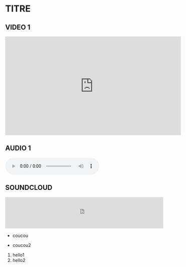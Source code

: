 # TITRE

## VIDEO 1

<iframe width="560" height="315" src="https://www.youtube.com/embed/htjtwcjVlNw" frameborder="0" allow="accelerometer; autoplay; encrypted-media; gyroscope; picture-in-picture" allowfullscreen></iframe>

## AUDIO 1

<audio src="http://ubusound.memoryoftheworld.org/obscure-2/Ensemble-Pieces_OBS-02_1-Aran_Hobbs.mp3" controls></audio>

## SOUNDCLOUD

<iframe width="100%" height="100" scrolling="no" frameborder="no" allow="autoplay" src="https://w.soundcloud.com/player/?url=https%3A//api.soundcloud.com/playlists/771474720&color=%23ff0000&auto_play=false&hide_related=false&show_comments=true&show_user=true&show_reposts=false&show_teaser=true&visual=true"></iframe>

- coucou
* coucou2

1) hello1
2) hello2
